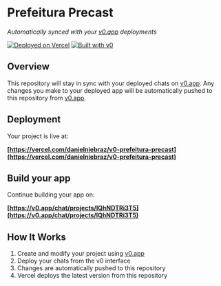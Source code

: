 # Prefeitura Precast

*Automatically synced with your [v0.app](https://v0.app) deployments*

[![Deployed on Vercel](https://img.shields.io/badge/Deployed%20on-Vercel-black?style=for-the-badge&logo=vercel)](https://vercel.com/danielniebraz/v0-prefeitura-precast)
[![Built with v0](https://img.shields.io/badge/Built%20with-v0.app-black?style=for-the-badge)](https://v0.app/chat/projects/lQhNDTRi3T5)

## Overview

This repository will stay in sync with your deployed chats on [v0.app](https://v0.app).
Any changes you make to your deployed app will be automatically pushed to this repository from [v0.app](https://v0.app).

## Deployment

Your project is live at:

**[https://vercel.com/danielniebraz/v0-prefeitura-precast](https://vercel.com/danielniebraz/v0-prefeitura-precast)**

## Build your app

Continue building your app on:

**[https://v0.app/chat/projects/lQhNDTRi3T5](https://v0.app/chat/projects/lQhNDTRi3T5)**

## How It Works

1. Create and modify your project using [v0.app](https://v0.app)
2. Deploy your chats from the v0 interface
3. Changes are automatically pushed to this repository
4. Vercel deploys the latest version from this repository